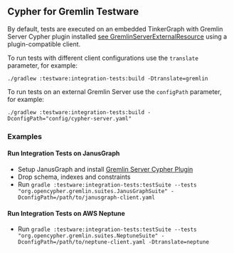 ## Cypher for Gremlin Testware

By default, tests are executed on an embedded TinkerGraph with Gremlin Server Cypher plugin installed [see GremlinServerExternalResource](testware-common/src/main/java/org/opencypher/gremlin/rules/GremlinServerExternalResource.java) using a plugin-compatible client.

To run tests with different client configurations use the `translate` parameter, for example:

    ./gradlew :testware:integration-tests:build -Dtranslate=gremlin
    
To run tests on an external Gremlin Server use the `configPath` parameter, for example:    
    
    ./gradlew :testware:integration-tests:build -DconfigPath="config/cypher-server.yaml"
    
### Examples    
    
#### Run Integration Tests on JanusGraph

* Setup JanusGraph and install [Gremlin Server Cypher Plugin](https://github.com/opencypher/cypher-for-gremlin/tree/master/tinkerpop/cypher-gremlin-server-plugin)
* Drop schema, indexes and constraints
* Run `gradle :testware:integration-tests:testSuite --tests "org.opencypher.gremlin.suites.JanusGraphSuite" -DconfigPath=/path/to/janusgraph-client.yaml`

#### Run Integration Tests on AWS Neptune

* Run `gradle :testware:integration-tests:testSuite --tests "org.opencypher.gremlin.suites.NeptuneSuite" -DconfigPath=/path/to/neptune-client.yaml -Dtranslate=neptune`  
